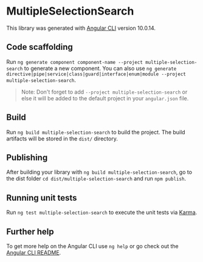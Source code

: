 # MultipleSelectionSearch

This library was generated with [Angular CLI](https://github.com/angular/angular-cli) version 10.0.14.

## Code scaffolding

Run `ng generate component component-name --project multiple-selection-search` to generate a new component. You can also use `ng generate directive|pipe|service|class|guard|interface|enum|module --project multiple-selection-search`.
> Note: Don't forget to add `--project multiple-selection-search` or else it will be added to the default project in your `angular.json` file. 

## Build

Run `ng build multiple-selection-search` to build the project. The build artifacts will be stored in the `dist/` directory.

## Publishing

After building your library with `ng build multiple-selection-search`, go to the dist folder `cd dist/multiple-selection-search` and run `npm publish`.

## Running unit tests

Run `ng test multiple-selection-search` to execute the unit tests via [Karma](https://karma-runner.github.io).

## Further help

To get more help on the Angular CLI use `ng help` or go check out the [Angular CLI README](https://github.com/angular/angular-cli/blob/master/README.md).
